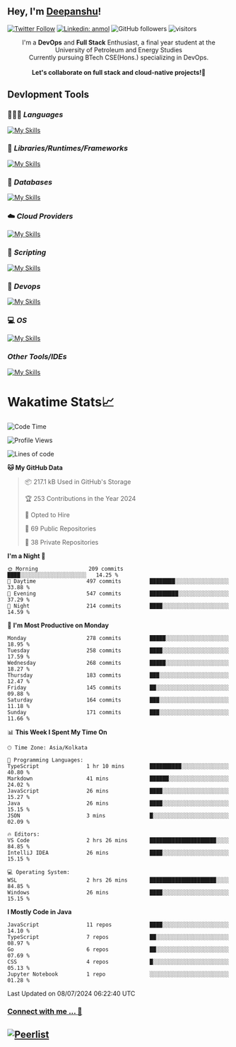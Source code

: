 ## Hey, I'm [Deepanshu](https://bio.link/deepanshgk)!

[![Twitter Follow](https://img.shields.io/twitter/follow/deepanshuurawat?label=Follow)](https://twitter.com/intent/follow?screen_name=deepanshuurawat)
[![Linkedin: anmol](https://img.shields.io/badge/-deepanshu-blue?style=flat-square&logo=Linkedin&logoColor=white&link=https://www.linkedin.com/in/deepanshu-rawat6/)](https://www.linkedin.com/in/deepanshu-rawat6/)
![GitHub followers](https://img.shields.io/github/followers/deepanshu-rawat6?label=Follow&style=social)
![visitors](https://visitor-badge.laobi.icu/badge?page_id=deepanshu-rawat6.deepanshu-rawat6)


<div align="center">
I'm a <b>DevOps</b> and <b>Full Stack</b> Enthusiast, a final year student at the University of Petroleum and Energy Studies <br> Currently pursuing BTech CSE(Hons.) specializing in DevOps.
</div>

<br>

<div align="center">
 <b>Let's collaborate on full stack and cloud-native projects!🚀</b>
</div>

## **Devlopment Tools**

### 🧑🏻‍💻 *Languages*
[![My Skills](https://skillicons.dev/icons?i=go,java,py,js,ts,html,css&theme=dark)](https://skillicons.dev)

### 🔎 *Libraries/Runtimes/Frameworks*
[![My Skills](https://skillicons.dev/icons?i=nodejs,express,react&theme=dark)](https://skillicons.dev)

### 🛅 *Databases*
[![My Skills](https://skillicons.dev/icons?i=mysql,mongodb,postgres,prisma&theme=dark)](https://skillicons.dev)

### ☁️ *Cloud Providers*
[![My Skills](https://skillicons.dev/icons?i=aws,netlify&theme=dark)](https://skillicons.dev)

### 📜 *Scripting*
[![My Skills](https://skillicons.dev/icons?i=bash,powershell&theme=dark)](https://skillicons.dev)

### 👀 *Devops*
[![My Skills](https://skillicons.dev/icons?i=docker,kubernetes,githubactions,jenkins,grafana,prometheus,terraform,ansible,selenium&theme=dark)](https://skillicons.dev)

### 💻 *OS*
[![My Skills](https://skillicons.dev/icons?i=windows,ubuntu,linux&theme=dark)](https://skillicons.dev)

### *Other Tools/IDEs*
[![My Skills](https://skillicons.dev/icons?i=git,github,vscode,idea,vim,maven,postman,pnpm,npm&theme=dark)](https://skillicons.dev)

# Wakatime Stats📈

<!--START_SECTION:waka-->
![Code Time](http://img.shields.io/badge/Code%20Time-376%20hrs%2046%20mins-blue)

![Profile Views](http://img.shields.io/badge/Profile%20Views-14-blue)

![Lines of code](https://img.shields.io/badge/From%20Hello%20World%20I%27ve%20Written-703.1%20thousand%20lines%20of%20code-blue)

**🐱 My GitHub Data** 

> 📦 217.1 kB Used in GitHub's Storage 
 > 
> 🏆 253 Contributions in the Year 2024
 > 
> 💼 Opted to Hire
 > 
> 📜 69 Public Repositories 
 > 
> 🔑 38 Private Repositories 
 > 
**I'm a Night 🦉** 

```text
🌞 Morning                209 commits         ████░░░░░░░░░░░░░░░░░░░░░   14.25 % 
🌆 Daytime                497 commits         ████████░░░░░░░░░░░░░░░░░   33.88 % 
🌃 Evening                547 commits         █████████░░░░░░░░░░░░░░░░   37.29 % 
🌙 Night                  214 commits         ████░░░░░░░░░░░░░░░░░░░░░   14.59 % 
```
📅 **I'm Most Productive on Monday** 

```text
Monday                   278 commits         █████░░░░░░░░░░░░░░░░░░░░   18.95 % 
Tuesday                  258 commits         ████░░░░░░░░░░░░░░░░░░░░░   17.59 % 
Wednesday                268 commits         █████░░░░░░░░░░░░░░░░░░░░   18.27 % 
Thursday                 183 commits         ███░░░░░░░░░░░░░░░░░░░░░░   12.47 % 
Friday                   145 commits         ██░░░░░░░░░░░░░░░░░░░░░░░   09.88 % 
Saturday                 164 commits         ███░░░░░░░░░░░░░░░░░░░░░░   11.18 % 
Sunday                   171 commits         ███░░░░░░░░░░░░░░░░░░░░░░   11.66 % 
```


📊 **This Week I Spent My Time On** 

```text
🕑︎ Time Zone: Asia/Kolkata

💬 Programming Languages: 
TypeScript               1 hr 10 mins        ██████████░░░░░░░░░░░░░░░   40.80 % 
Markdown                 41 mins             ██████░░░░░░░░░░░░░░░░░░░   24.02 % 
JavaScript               26 mins             ████░░░░░░░░░░░░░░░░░░░░░   15.27 % 
Java                     26 mins             ████░░░░░░░░░░░░░░░░░░░░░   15.15 % 
JSON                     3 mins              █░░░░░░░░░░░░░░░░░░░░░░░░   02.09 % 

🔥 Editors: 
VS Code                  2 hrs 26 mins       █████████████████████░░░░   84.85 % 
IntelliJ IDEA            26 mins             ████░░░░░░░░░░░░░░░░░░░░░   15.15 % 

💻 Operating System: 
WSL                      2 hrs 26 mins       █████████████████████░░░░   84.85 % 
Windows                  26 mins             ████░░░░░░░░░░░░░░░░░░░░░   15.15 % 
```

**I Mostly Code in Java** 

```text
JavaScript               11 repos            ████░░░░░░░░░░░░░░░░░░░░░   14.10 % 
TypeScript               7 repos             ██░░░░░░░░░░░░░░░░░░░░░░░   08.97 % 
Go                       6 repos             ██░░░░░░░░░░░░░░░░░░░░░░░   07.69 % 
CSS                      4 repos             █░░░░░░░░░░░░░░░░░░░░░░░░   05.13 % 
Jupyter Notebook         1 repo              ░░░░░░░░░░░░░░░░░░░░░░░░░   01.28 % 
```




 Last Updated on 08/07/2024 06:22:40 UTC
<!--END_SECTION:waka-->



### [Connect with me ... 💬](https://bio.link/deepanshgk) 
[![Peerlist](https://github-readme-badge.peerlist.io/api/deepanshurawat6?style=social)](https://peerlist.io/deepanshurawat6) 
---

<!--- 
![Snake animation](https://github.com/deepanshu-rawat6/deepanshu-rawat6/blob/output/github-contribution-grid-snake.svg)
---
--->

<!--- 
[![@deepanshurawat6's Holopin board](https://holopin.io/api/user/board?user=deepanshurawat6)](https://holopin.io/@deepanshurawat6)
---
--->
